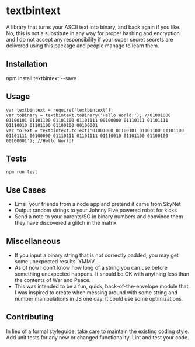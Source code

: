 textbintext
===========

A library that turns your ASCII text into binary, and back again if you like. No, this is not a substitute in any way for proper hashing and encryption and I do not accept any responsibility if your super secret secrets are delivered using this package and people manage to learn them.

## Installation

npm install textbintext --save

## Usage

```
var textbintext = require('textbintext');
var toBinary = textbintext.toBinary('Hello World!'); //01001000 01100101 01101100 01101100 01101111 00100000 01110111 01101111 01110010 01101100 01100100 00100001
var toText = textbintext.toText('01001000 01100101 01101100 01101100 01101111 00100000 01110111 01101111 01110010 01101100 01100100 00100001'); //Hello World!
```

## Tests

```
npm run test
```

## Use Cases

- Email your friends from a node app and pretend it came from SkyNet
- Output random strings to your Johnny Five powered robot for kicks
- Send a note to your parents/SO in binary numbers and convince them they have discovered a glitch in the matrix

## Miscellaneous

- If you input a binary string that is not correctly padded, you may get some unexpected results. YMMV.
- As of now I don't know how long of a string you can use before something unexpected happens. It should be OK with anything less than the contents of War and Peace.
- This was intended to be a fun, quick, back-of-the-envelope module that I was inspired to create when messing around with some string and number manipulations in JS one day. It could use some optimizations. 

## Contributing

In lieu of a formal styleguide, take care to maintain the existing coding style.
Add unit tests for any new or changed functionality. Lint and test your code.

